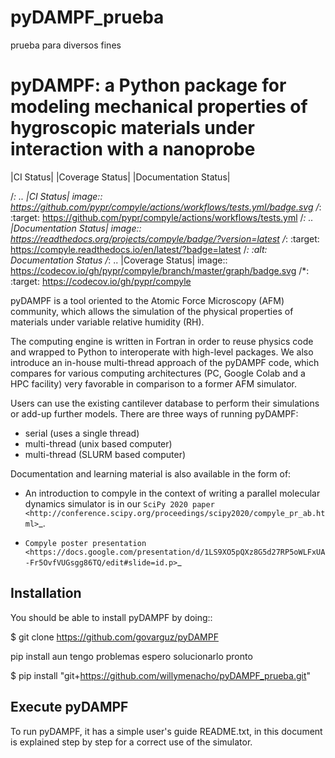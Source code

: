 # pyDAMPF_prueba
prueba para diversos fines 

pyDAMPF: a Python package for modeling mechanical properties of hygroscopic materials under interaction with a nanoprobe
======================================================

|CI Status| |Coverage Status| |Documentation Status|


/*: .. |CI Status| image:: https://github.com/pypr/compyle/actions/workflows/tests.yml/badge.svg
/*:    :target: https://github.com/pypr/compyle/actions/workflows/tests.yml
/*: .. |Documentation Status| image:: https://readthedocs.org/projects/compyle/badge/?version=latest
/*:    :target: https://compyle.readthedocs.io/en/latest/?badge=latest
/*:    :alt: Documentation Status
/*: .. |Coverage Status| image:: https://codecov.io/gh/pypr/compyle/branch/master/graph/badge.svg
/*:  :target: https://codecov.io/gh/pypr/compyle

pyDAMPF is a tool oriented to the Atomic Force Microscopy (AFM) community, which allows the simulation of the physical properties of materials under variable relative humidity (RH).

The computing engine is written in Fortran in order to reuse physics code and wrapped to Python to interoperate with high-level packages. We also introduce an in-house multi-thread approach of the pyDAMPF code, which compares for various computing architectures (PC, Google Colab and a HPC facility) very favorable in comparison to a former AFM simulator. 


Users can use the existing cantilever database to perform their simulations or add-up further models. There are three ways of running pyDAMPF:

- serial (uses a single thread)
- multi-thread (unix based computer)
- multi-thread (SLURM based computer)


Documentation and learning material is also available in the form of:

- An introduction to compyle in the context of writing a parallel molecular
  dynamics simulator is in our `SciPy 2020 paper
  <http://conference.scipy.org/proceedings/scipy2020/compyle_pr_ab.html>`_.

- `Compyle poster presentation <https://docs.google.com/presentation/d/1LS9XO5pQXz8G5d27RP5oWLFxUA-Fr5OvfVUGsgg86TQ/edit#slide=id.p>`_

Installation
-------------

You should be able to install pyDAMPF by doing::

  $ git clone https://github.com/govarguz/pyDAMPF
  
  pip install aun tengo problemas espero solucionarlo pronto
  
  $ pip install "git+https://github.com/willymenacho/pyDAMPF_prueba.git"
  
  
Execute pyDAMPF
-------------
To run pyDAMPF, it has a simple user's guide README.txt, in this document is explained step by step for a correct use of the simulator.

